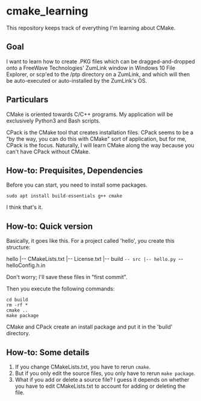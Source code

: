 # cmake_learning

This repository keeps track of everything I'm learning about CMake. 

## Goal

I want to learn how to create .PKG files which can be dragged-and-dropped 
onto a FreeWave Technologies' ZumLink window in Windows 10 File Explorer,
or scp'ed to the /ptp directory on a ZumLink, and which will then be 
auto-executed or auto-installed by the ZumLink's OS.

## Particulars

CMake is oriented towards C/C++ programs. My application will be 
exclusively Python3 and Bash scripts. 

CPack is the CMake tool that creates installation files. CPack seems to
be a "by the way, you can do this with CMake" sort of application, but
for me, CPack is the focus. Naturally, I will learn CMake along the way
because you can't have CPack without CMake.

## How-to: Prequisites, Dependencies

Before you can start, you need to install some packages.
```
sudo apt install build-essentials g++ cmake
```

I think that's it.

## How-to: Quick version

Basically, it goes like this. For a project called 'hello', you create
this structure:

hello
|-- CMakeLists.txt
|-- License.txt
|-- build
`-- src
    |-- hello.py
    `-- helloConfig.h.in

Don't worry; I'll save these files in "first commit". 

Then you execute the following commands:
```
cd build
rm -rf *
cmake ..
make package
```

CMake and CPack create an install package and put it in the 'build'
directory.

## How-to: Some details

1. If you change CMakeLists.txt, you have to rerun `cmake`.
2. But if you only edit the source files, you only have to rerun 
  `make package`.
3. What if you add or delete a source file? I guess it depends on whether
  you have to edit CMakeLists.txt to account for adding or deleting the file.
